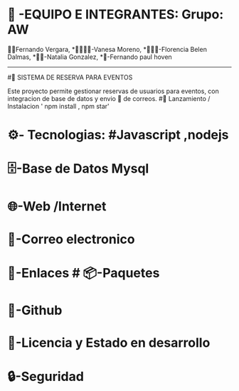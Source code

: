 
# 👥 -EQUIPO  E INTEGRANTES:  Grupo: AW
🧑‍💻Fernando Vergara,  *👩‍🎓🎣😊-Vanesa Moreno,  *🧑‍🎓💮-Florencia Belen Dalmas,  *🧑‍🎓-Natalia Gonzalez, *🧒-Fernando paul hoven 

**************************************************************************************************************************
#🎫 SISTEMA DE RESERVA PARA EVENTOS

Este proyecto permite gestionar reservas de usuarios para eventos, con integracion de base de datos y envio 📧 de correos.
#🚀 Lanzamiento / Instalacion ' npm install , npm star'
# ⚙️- Tecnologias:  #Javascript ,nodejs
# 🗄️-Base de Datos Mysql
# 🌐-Web /Internet
# 📧-Correo electronico
# 🔗-Enlaces # 📦-Paquetes
# 🐙-Github
# 📄-Licencia y Estado en desarrollo 
# 🔒-Seguridad

